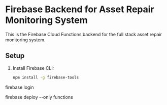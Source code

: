 # Firebase Backend for Asset Repair Monitoring System

This is the Firebase Cloud Functions backend for the full stack asset repair monitoring system.

## Setup
1. Install Firebase CLI:
   ```bash
   npm install -g firebase-tools
firebase login

firebase deploy --only functions
   
